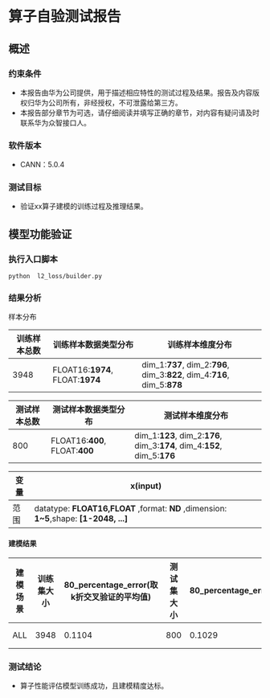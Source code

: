 # 算子自验测试报告

## 概述
### 约束条件
+ 本报告由华为公司提供，用于描述相应特性的测试过程及结果。报告及内容版权归华为公司所有，非经授权，不可泄露给第三方。
+ 本报告部分章节为可选，请仔细阅读并填写正确的章节，对内容有疑问请及时联系华为众智接口人。
### 软件版本
+ CANN：5.0.4
### 测试目标
+ 验证xx算子建模的训练过程及推理结果。
## 模型功能验证
### 执行入口脚本
`python  l2_loss/builder.py`

### 结果分析
  样本分布



|训练样本总数|训练样本数据类型分布|训练样本维度分布|
|--------|-----------|-----------|
|3948|FLOAT16:**1974**, FLOAT:**1974**|dim_1:**737**, dim_2:**796**, dim_3:**822**, dim_4:**716**, dim_5:**878**

|测试样本总数|测试样本数据类型分布|测试样本维度分布|
|--------|-----------|-----------|
|800|FLOAT16:**400**, FLOAT:**400**|dim_1:**123**, dim_2:**176**, dim_3:**174**, dim_4:**152**, dim_5:**176**

| 变量 | x(input) |
|----|--------|
| 范围 | datatype: **FLOAT16,FLOAT** ,format: **ND** ,dimension: **1~5**,shape: **[1-2048, ...]**|

#### 建模结果

| 建模场景 | 训练集大小 | 80_percentage_error(取k折交叉验证的平均值) | 测试集大小 | 80_percentage_error | 模型超参数 |算子特征 |
|------|-------|-------|-------|-------|------|------|
|ALL|3948|0.1104|800|0.1029|learning_rate=0.02,n_estimators=500,max_depth=5，subsample=1,colsample_bytree=0.8|flops,dtype|


### 测试结论
+ 算子性能评估模型训练成功，且建模精度达标。